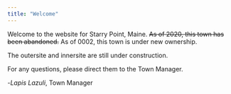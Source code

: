 ```yaml
---
title: "Welcome"
---
```


Welcome to the website for Starry Point, Maine. <s>As of 2020, this town has been abandoned.</s> As of 0002, this town is under new ownership. 

The outersite and innersite are still under construction.

For any questions, please direct them to the Town Manager.

-*Lapis Lazuli*, Town Manager